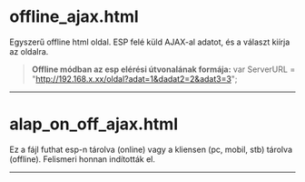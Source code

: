 # offline_ajax.html
Egyszerű offline html oldal.  ESP felé küld AJAX-al adatot, és a választ kiírja az oldalra.
>**Offline módban az esp elérési útvonalának formája:**
>var ServerURL = "http://192.168.x.xx/oldal?adat=1&dadat2=2&adat3=3";

----------

# alap_on_off_ajax.html
Ez a fájl futhat esp-n tárolva (online) vagy a kliensen (pc, mobil, stb) tárolva (offline). Felismeri honnan indították el. 

----------
